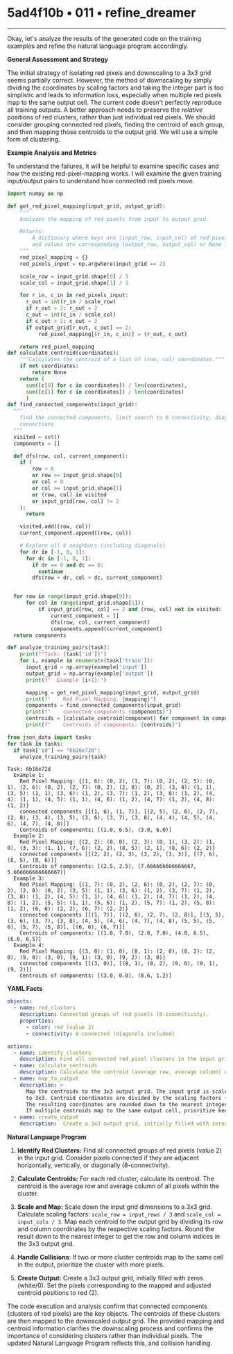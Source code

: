 # 5ad4f10b • 011 • refine_dreamer

---
Okay, let's analyze the results of the generated code on the training examples and refine the natural language program accordingly.

**General Assessment and Strategy**

The initial strategy of isolating red pixels and downscaling to a 3x3 grid seems partially correct. However, the method of downscaling by simply dividing the coordinates by scaling factors and taking the integer part is too simplistic and leads to information loss, especially when multiple red pixels map to the same output cell. The current code doesn't perfectly reproduce all training outputs. A better approach needs to preserve the *relative* positions of red clusters, rather than just individual red pixels. We should consider grouping connected red pixels, finding the centroid of each group, and then mapping those centroids to the output grid. We will use a simple form of clustering.

**Example Analysis and Metrics**

To understand the failures, it will be helpful to examine specific cases and how the existing red-pixel-mapping works. I will examine the given training input/output pairs to understand how connected red pixels move.

```python
import numpy as np

def get_red_pixel_mapping(input_grid, output_grid):
    """
    Analyzes the mapping of red pixels from input to output grid.

    Returns:
        A dictionary where keys are (input_row, input_col) of red pixels
        and values are corresponding (output_row, output_col) or None if not mapped.
    """
    red_pixel_mapping = {}
    red_pixels_input = np.argwhere(input_grid == 2)

    scale_row = input_grid.shape[0] / 3
    scale_col = input_grid.shape[1] / 3

    for r_in, c_in in red_pixels_input:
      r_out = int(r_in / scale_row)
      if r_out > 2: r_out = 2
      c_out = int(c_in / scale_col)
      if c_out > 2: c_out = 2
      if output_grid[r_out, c_out] == 2:
          red_pixel_mapping[(r_in, c_in)] = (r_out, c_out)

    return red_pixel_mapping
def calculate_centroid(coordinates):
    """Calculates the centroid of a list of (row, col) coordinates."""
    if not coordinates:
        return None
    return (
      sum([c[0] for c in coordinates]) / len(coordinates),
      sum([c[1] for c in coordinates]) / len(coordinates)
      )
def find_connected_components(input_grid):
  """
    find the connected components, limit search to 8 connectivity, diagonals are
    connections
  """
  visited = set()
  components = []

  def dfs(row, col, current_component):
    if (
        row < 0
        or row >= input_grid.shape[0]
        or col < 0
        or col >= input_grid.shape[1]
        or (row, col) in visited
        or input_grid[row, col] != 2
    ):
      return

    visited.add((row, col))
    current_component.append((row, col))

    # Explore all 8 neighbors (including diagonals)
    for dr in [-1, 0, 1]:
      for dc in [-1, 0, 1]:
        if dr == 0 and dc == 0:
          continue
        dfs(row + dr, col + dc, current_component)


  for row in range(input_grid.shape[0]):
      for col in range(input_grid.shape[1]):
          if input_grid[row, col] == 2 and (row, col) not in visited:
              current_component = []
              dfs(row, col, current_component)
              components.append(current_component)
  return components

def analyze_training_pairs(task):
    print(f"Task: {task['id']}")
    for i, example in enumerate(task['train']):
      input_grid = np.array(example['input'])
      output_grid = np.array(example['output'])
      print(f"  Example {i+1}:")

      mapping = get_red_pixel_mapping(input_grid, output_grid)
      print(f"    Red Pixel Mapping: {mapping}")
      components = find_connected_components(input_grid)
      print(f"    connected components {components}")
      centroids = [calculate_centroid(component) for component in components]
      print(f"    Centroids of components: {centroids}")

from json_data import tasks
for task in tasks:
  if task['id'] == "6b16e72d":
    analyze_training_pairs(task)


```
```output
Task: 6b16e72d
  Example 1:
    Red Pixel Mapping: {(1, 6): (0, 2), (1, 7): (0, 2), (2, 5): (0, 1), (2, 6): (0, 2), (2, 7): (0, 2), (2, 8): (0, 2), (3, 4): (1, 1), (3, 5): (1, 1), (3, 6): (1, 2), (3, 7): (1, 2), (3, 8): (1, 2), (4, 4): (1, 1), (4, 5): (1, 1), (4, 6): (1, 2), (4, 7): (1, 2), (4, 8): (1, 2)}
    connected components [[(1, 6), (1, 7)], [(2, 5), (2, 6), (2, 7), (2, 8), (3, 4), (3, 5), (3, 6), (3, 7), (3, 8), (4, 4), (4, 5), (4, 6), (4, 7), (4, 8)]]
    Centroids of components: [(1.0, 6.5), (3.0, 6.0)]
  Example 2:
    Red Pixel Mapping: {(2, 2): (0, 0), (2, 3): (0, 1), (3, 2): (1, 0), (3, 3): (1, 1), (7, 6): (2, 2), (8, 5): (2, 1), (8, 6): (2, 2)}
    connected components [[(2, 2), (2, 3), (3, 2), (3, 3)], [(7, 6), (8, 5), (8, 6)]]
    Centroids of components: [(2.5, 2.5), (7.666666666666667, 5.666666666666667)]
  Example 3:
    Red Pixel Mapping: {(1, 7): (0, 2), (2, 6): (0, 2), (2, 7): (0, 2), (2, 8): (0, 2), (3, 5): (1, 1), (3, 6): (1, 2), (3, 7): (1, 2), (3, 8): (1, 2), (4, 5): (1, 1), (4, 6): (1, 2), (4, 7): (1, 2), (4, 8): (1, 2), (5, 5): (1, 1), (5, 6): (1, 2), (5, 7): (1, 2), (5, 8): (1, 2), (6, 6): (2, 2), (6, 7): (2, 2)}
    connected components [[(1, 7)], [(2, 6), (2, 7), (2, 8)], [(3, 5), (3, 6), (3, 7), (3, 8), (4, 5), (4, 6), (4, 7), (4, 8), (5, 5), (5, 6), (5, 7), (5, 8)], [(6, 6), (6, 7)]]
    Centroids of components: [(1.0, 7.0), (2.0, 7.0), (4.0, 6.5), (6.0, 6.5)]
  Example 4:
    Red Pixel Mapping: {(3, 0): (1, 0), (8, 1): (2, 0), (8, 2): (2, 0), (9, 0): (3, 0), (9, 1): (3, 0), (9, 2): (3, 0)}
    connected components [[(3, 0)], [(8, 1), (8, 2), (9, 0), (9, 1), (9, 2)]]
    Centroids of components: [(3.0, 0.0), (8.6, 1.2)]

```

**YAML Facts**

```yaml
objects:
  - name: red_clusters
    description: Connected groups of red pixels (8-connectivity).
    properties:
      - color: red (value 2)
      - connectivity: 8-connected (diagonals included)

actions:
  - name: identify_clusters
    description: Find all connected red pixel clusters in the input grid.
  - name: calculate_centroids
    description: Calculate the centroid (average row, average column) of each red cluster.
  - name: map_to_output
    description: >
      Map the centroids to the 3x3 output grid. The input grid is scaled down
      to 3x3. Centroid coordinates are divided by the scaling factors (input_rows / 3, input_cols / 3).
      The resulting coordinates are rounded down to the nearest integer to determine the output cell.
      If multiple centroids map to the same output cell, prioritize keeping the centroid from largest cluster
  - name: create_output
    description:  Create a 3x3 output grid, initially filled with zeros (white), and set the pixels corresponding to mapped centroids to red (value 2).

```

**Natural Language Program**

1. **Identify Red Clusters:** Find all connected groups of red pixels (value 2) in the input grid. Consider pixels connected if they are adjacent horizontally, vertically, or diagonally (8-connectivity).

2. **Calculate Centroids:** For each red cluster, calculate its centroid. The centroid is the average row and average column of all pixels within the cluster.

3. **Scale and Map:**  Scale down the input grid dimensions to a 3x3 grid.  Calculate scaling factors: `scale_row = input_rows / 3` and `scale_col = input_cols / 3`. Map each centroid to the output grid by dividing its row and column coordinates by the respective scaling factors. Round the result down to the nearest integer to get the row and column indices in the 3x3 output grid.

4. **Handle Collisions**: If two or more cluster centroids map to the same cell in the output, prioritize the cluster with more pixels.

5. **Create Output:** Create a 3x3 output grid, initially filled with zeros (white/0).  Set the pixels corresponding to the mapped and adjusted centroid positions to red (2).

The code execution and analysis confirm that connected components (clusters of red pixels) are the key objects. The centroids of these clusters are then mapped to the downscaled output grid. The provided mapping and centroid information clarifies the downscaling process and confirms the importance of considering clusters rather than individual pixels. The updated Natural Language Program reflects this, and collision handling.

